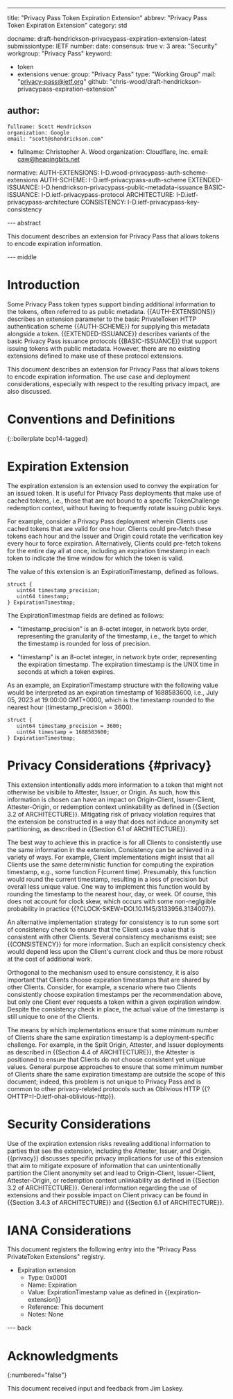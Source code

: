 ---
title: "Privacy Pass Token Expiration Extension"
abbrev: "Privacy Pass Token Expiration Extension"
category: std

docname: draft-hendrickson-privacypass-expiration-extension-latest
submissiontype: IETF
number:
date:
consensus: true
v: 3
area: "Security"
workgroup: "Privacy Pass"
keyword:
 - token
 - extensions
venue:
  group: "Privacy Pass"
  type: "Working Group"
  mail: "privacy-pass@ietf.org"
  github: "chris-wood/draft-hendrickson-privacypass-expiration-extension"

author:
 -
    fullname: Scott Hendrickson
    organization: Google
    email: "scott@shendrickson.com"
 -
    fullname: Christopher A. Wood
    organization: Cloudflare, Inc.
    email: caw@heapingbits.net

normative:
   AUTH-EXTENSIONS: I-D.wood-privacypass-auth-scheme-extensions
   AUTH-SCHEME: I-D.ietf-privacypass-auth-scheme
   EXTENDED-ISSUANCE: I-D.hendrickson-privacypass-public-metadata-issuance
   BASIC-ISSUANCE: I-D.ietf-privacypass-protocol
   ARCHITECTURE: I-D.ietf-privacypass-architecture
   CONSISTENCY: I-D.ietf-privacypass-key-consistency


--- abstract

This document describes an extension for Privacy Pass that allows tokens
to encode expiration information.

--- middle

# Introduction

Some Privacy Pass token types support binding additional information to
the tokens, often referred to as public metadata. {{AUTH-EXTENSIONS}} describes
an extension parameter to the basic PrivateToken HTTP authentication scheme {{AUTH-SCHEME}}
for supplying this metadata alongside a token. {{EXTENDED-ISSUANCE}} describes
variants of the basic Privacy Pass issuance protocols {{BASIC-ISSUANCE}} that
support issuing tokens with public metadata. However, there are no existing
extensions defined to make use of these protocol extensions.

This document describes an extension for Privacy Pass that allows tokens
to encode expiration information. The use case and deployment considerations,
especially with respect to the resulting privacy impact, are also discussed.

# Conventions and Definitions

{::boilerplate bcp14-tagged}

# Expiration Extension

The expiration extension is an extension used to convey the expiration for an issued
token. It is useful for Privacy Pass deployments that make use of cached tokens, i.e.,
those that are not bound to a specific TokenChallenge redemption context, without having
to frequently rotate issuing public keys.

For example, consider a Privacy Pass deployment wherein Clients use cached tokens that
are valid for one hour. Clients could pre-fetch these tokens each hour and the Issuer
and Origin could rotate the verification key every hour to force expiration. Alternatively,
Clients could pre-fetch tokens for the entire day all at once, including an expiration
timestamp in each token to indicate the time window for which the token is valid.

The value of this extension is an ExpirationTimestamp, defined as follows.

~~~
struct {
   uint64 timestamp_precision;
   uint64 timestamp;
} ExpirationTimestmap;
~~~

The ExpirationTimestmap fields are defined as follows:

- "timestamp_precision" is an 8-octet integer, in network byte order, representing the granularity of the timestamp,
  i.e., the target to which the timestamp is rounded for loss of precision.

- "timestamp" is an 8-octet integer, in network byte order, representing the expiration timestamp. The
  expiration timestamp is the UNIX time in seconds at which a token expires.

As an example, an ExpirationTimestamp structure with the following value would be interpreted as an
expiration timestamp of 1688583600, i.e., July 05, 2023 at 19:00:00 GMT+0000, which is the timestamp
rounded to the nearest hour (timestamp_precision = 3600).

~~~
struct {
   uint64 timestamp_precision = 3600;
   uint64 timestamp = 1688583600;
} ExpirationTimestmap;
~~~

# Privacy Considerations {#privacy}

This extension intentionally adds more information to a token that might not otherwise be
visibile to Attester, Issuer, or Origin. As such, how this information is chosen can have
an impact on Origin-Client, Issuer-Client, Attester-Origin, or redemption context unlinkability
as defined in {{Section 3.2 of ARCHITECTURE}}. Mitigating risk of privacy violation requires
that the extension be constructed in a way that does not induce anonymity set partitioning,
as described in {{Section 6.1 of ARCHITECTURE}}.

The best way to achieve this in practice is for all Clients to consistently use the same
information in the extension. Consistency can be achieved in a variety of ways. For example,
Client implementations might insist that all Clients use the same deterministic function for
computing the expiration timestamp, e.g., some function F(current time). Presumably, this
function would round the current timestamp, resulting in a loss of precision but overall
less unique value. One way to implement this function would by rounding the timestamp
to the nearest hour, day, or week. Of course, this does not account for clock skew,
which occurs with some non-neglgiible probability in practice {{?CLOCK-SKEW=DOI.10.1145/3133956.3134007}}.

An alternative implementation strategy for consistency is to run some sort of consistency
check to ensure that the Client uses a value that is consistent with other Clients. Several
consistency mechanisms exist; see {{CONSISTENCY}} for more information. Such an explicit
consistency check would depend less upon the Client's current clock and thus be more robust
at the cost of additional work.

Orthogonal to the mechanism used to ensure consistency, it is also important that Clients
choose expiration timestamps that are shared by other Clients. Consider, for example, a
scenario where two Clients consistently choose expiration timestamps per the recommendation
above, but only one Client ever requests a token within a given expiration window. Despite
the consistency check in place, the actual value of the timestamp is still unique to one of
the Clients.

The means by which implementations ensure that some minimum number of Clients share the same
expiration timestamp is a deployment-specific challenge. For example, in the Split Origin,
Attester, and Issuer deployments as described in {{Section 4.4 of ARCHITECTURE}}, the Attester
is positioned to ensure that Clients do not choose consistent yet unique values. General purpose
approaches to ensure that some minimum number of Clients share the same expiration timestamp
are outside the scope of this document; indeed, this problem is not unique to Privacy Pass and
is common to other privacy-related protocols such as Oblivious HTTP {{?OHTTP=I-D.ietf-ohai-oblivious-http}}.

# Security Considerations

Use of the expiration extension risks revealing additional information to parties that see the
extension, including the Attester, Issuer, and Origin. {{privacy}} discusses specific privacy
implications for use of this extension that aim to mitigate exposure of information that can
unintentionally partition the Client anonymity set and lead to Origin-Client, Issuer-Client,
Attester-Origin, or redemption context unlinkability as defined in {{Section 3.2 of ARCHITECTURE}}.
General information regarding the use of extensions and their possible impact on Client privacy
can be found in {{Section 3.4.3 of ARCHITECTURE}} and {{Section 6.1 of ARCHITECTURE}}.

# IANA Considerations

This document registers the following entry into the "Privacy Pass PrivateToken Extensions" registry.

- Expiration extension
   - Type: 0x0001
   - Name: Expiration
   - Value: ExpirationTimestamp value as defined in {{expiration-extension}}
   - Reference: This document
   - Notes: None

--- back

# Acknowledgments
{:numbered="false"}

This document received input and feedback from Jim Laskey.
